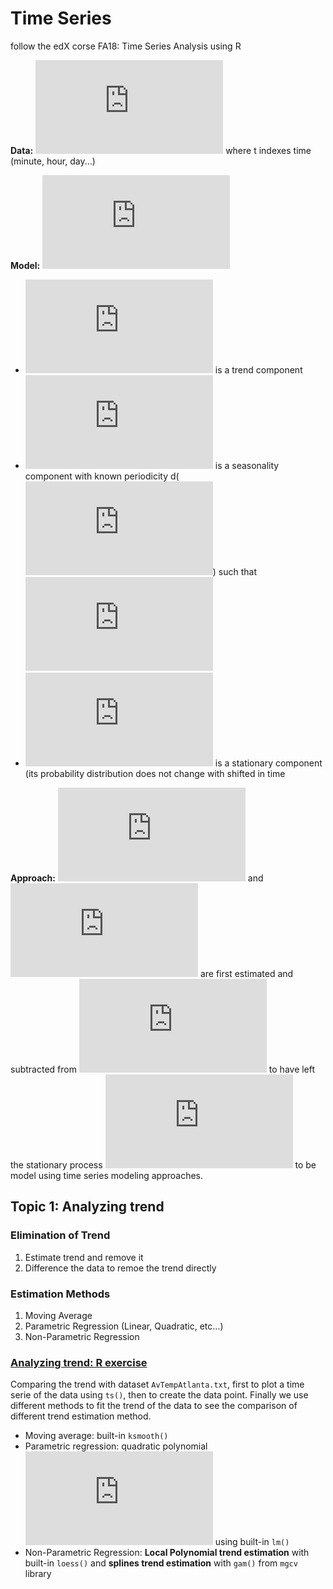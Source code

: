# Time Series
follow the edX corse FA18: Time Series Analysis using R

  **Data:** ![Y_t](https://latex.codecogs.com/gif.latex?Y_t) where t indexes time (minute, hour, day...)

  **Model:** ![model](https://latex.codecogs.com/gif.latex?Y_t%3Dm_t&plus;s_t&plus;X_t)
   * ![mt](https://latex.codecogs.com/gif.latex?m_t) is a trend component
   * ![st](https://latex.codecogs.com/gif.latex?s_t) is a seasonality component with known periodicity d(![dforum](https://latex.codecogs.com/gif.latex?s_t%3Ds_%7Bt&plus;d%7D)) such that ![f](https://latex.codecogs.com/gif.latex?%5Csum_%7Bj%3D1%7D%5Eds_j%3D0)
   * ![Xt](https://latex.codecogs.com/gif.latex?X_t) is a stationary component (its probability distribution does not change with shifted in time
  
  **Approach:** ![mt](https://latex.codecogs.com/gif.latex?m_t) and ![st](https://latex.codecogs.com/gif.latex?s_t) are first estimated and subtracted from ![Yt](https://latex.codecogs.com/gif.latex?Y_t) to have left the stationary process ![Xt](https://latex.codecogs.com/gif.latex?X_t) to be model using time series modeling approaches.


## Topic 1: Analyzing trend

### Elimination of Trend
  1.	Estimate trend and remove it
  2.	Difference the data to remoe the trend directly
### Estimation Methods
  1.	Moving Average
  2.	Parametric Regression (Linear, Quadratic, etc…)
  3.	Non-Parametric Regression
### [Analyzing trend: R exercise](https://github.com/Yuhsuant1994/DataScienceTechInstitute/blob/master/TimeSeries/1.%20Analyzing%20trend.R)

Comparing the trend with dataset `AvTempAtlanta.txt`, first to plot a time serie of the data using `ts()`, then to create the data point. Finally we use different methods to fit the trend of the data to see the comparison of different trend estimation method.
  * Moving average: built-in `ksmooth()`
  * Parametric regression: quadratic polynomial ![X_1+X_2](https://latex.codecogs.com/gif.latex?x&plus;x%5E2) using built-in `lm()`
  * Non-Parametric Regression: **Local Polynomial trend estimation** with built-in `loess()` and **splines trend estimation** with `gam()` from `mgcv` library
  
